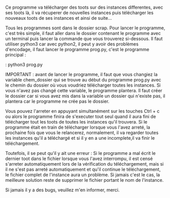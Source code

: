 
Ce programme va télécharger des toots sur des instances differentes, avec ses toots là, il va récuperer de nouvelles instances puis télécharger les nouveaux toots de ses instances et ainsi de suite...

Tous les programmes sont dans le dossier scrap.
Pour lancer le programme, c'est très simple, il faut aller dans le dossier contenant le programme avec un terminal puis lancer la commande que vous trouverez si-dessous.
Il faut utiliser python3 car avec python2, il peut y avoir des problèmes d'encodage, il faut lancer le programme prog.py, c'est le programme principal :

 : python3 prog.py

IMPORTANT : avant de lancer le programme, il faut que vous changiez la variable chem_dossier qui se trouve au début du programme prog.py  avec le chemin du dossier où vous voudriez télécharger toutes les instances.
Si vous n'avez pas changé cette variable, le programme plantera. Il faut créer le dossier car si vous avez mis dans la variable un dossier qui n'existe pas, il plantera car le programme ne crée pas le dossier.

Vous pouvez l'arreter en appuyant simultanément sur les touches Ctrl + c ou alors le programme finira de s'executer tout seul quand il aura fini de télécharger tout les toots de toutes les instances qu'il trouvera.
Si le programme était en train de télécharger lorsque vous l'avez arreté, la prochaine fois que vous le relancerez, normalement, il va regarder toutes les instances qu'il a téléchargé et si il y en a une incomplete,il va finir le téléchargement.

Toutefois, il se peut qu'il y ait une erreur : Si le programme a mal écrit le dernier toot dans le fichier lorsque vous l'avez interrompu, il est censé s'arreter automatiquement lors de la vérification du téléchargement, mais si il ne s'est pas arreté automatiquement et qu'il continue le téléchargement, le fichier complet de l'instance aura un problème. Si jamais c'est le cas, la meilleure solution reste de supprimer le fichier portant le nom de l'instance.

Si jamais il y a des bugs, veuillez m'en informer, merci.
